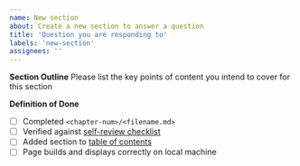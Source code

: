 ```yaml
---
name: New section
about: Create a new section to answer a question
title: 'Question you are responding to'
labels: 'new-section'
assignees: ''
---
```

 
**Section Outline**
Please list the key points of content you intend to cover for this section
 
 
**Definition of Done**
- [ ] Completed `<chapter-num>/<filename.md>`
- [ ] Verified against [self-review checklist](https://github.com/aisingapore/ai-practitioner-handbook/blob/main/REVIEWING.md)
- [ ] Added section to [table of contents](https://github.com/aisingapore/ai-practitioner-handbook/blob/main/_toc.yml)
- [ ] Page builds and displays correctly on local machine